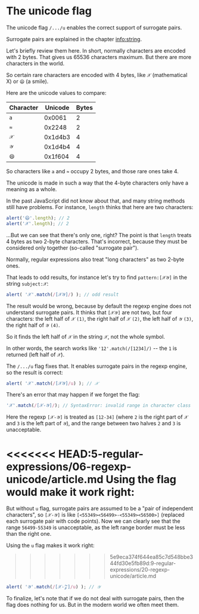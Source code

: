 
# The unicode flag

The unicode flag `/.../u` enables the correct support of surrogate pairs.

Surrogate pairs are explained in the chapter <info:string>.

Let's briefly review them here. In short, normally characters are encoded with 2 bytes. That gives us 65536 characters maximum. But there are more characters in the world.

So certain rare characters are encoded with 4 bytes, like `𝒳` (mathematical X) or `😄` (a smile).

Here are the unicode values to compare:

| Character  | Unicode | Bytes  |
|------------|---------|--------|
| `a` | 0x0061 |  2 |
| `≈` | 0x2248 |  2 |
|`𝒳`| 0x1d4b3 | 4 |
|`𝒴`| 0x1d4b4 | 4 |
|`😄`| 0x1f604 | 4 |

So characters like `a` and `≈` occupy 2 bytes, and those rare ones take 4.

The unicode is made in such a way that the 4-byte characters only have a meaning as a whole.

In the past JavaScript did not know about that, and many string methods still have problems. For instance, `length` thinks that here are two characters:

```js run
alert('😄'.length); // 2
alert('𝒳'.length); // 2
```

...But we can see that there's only one, right? The point is that `length` treats 4 bytes as two 2-byte characters. That's incorrect, because they must be considered only together (so-called "surrogate pair").

Normally, regular expressions also treat "long characters" as two 2-byte ones.

That leads to odd results, for instance let's try to find `pattern:[𝒳𝒴]` in the string `subject:𝒳`:

```js run
alert( '𝒳'.match(/[𝒳𝒴]/) ); // odd result
```

The result would be wrong, because by default the regexp engine does not understand surrogate pairs. It thinks that `[𝒳𝒴]` are not two, but four characters: the left half of `𝒳` `(1)`, the right half of `𝒳` `(2)`, the left half of `𝒴` `(3)`, the right half of `𝒴` `(4)`.

So it finds the left half of `𝒳` in the string `𝒳`, not the whole symbol.

In other words, the search works like `'12'.match(/[1234]/)` -- the `1` is returned (left half of `𝒳`).

The `/.../u` flag fixes that. It enables surrogate pairs in the regexp engine, so the result is correct:

```js run
alert( '𝒳'.match(/[𝒳𝒴]/u) ); // 𝒳
```

There's an error that may happen if we forget the flag:

```js run
'𝒳'.match(/[𝒳-𝒴]/); // SyntaxError: invalid range in character class
```

Here the regexp `[𝒳-𝒴]` is treated as `[12-34]` (where `2` is the right part of `𝒳` and `3` is the left part of `𝒴`), and the range between two halves `2` and `3` is unacceptable.

<<<<<<< HEAD:5-regular-expressions/06-regexp-unicode/article.md
Using the flag would make it work right:
=======
But without `u` flag, surrogate pairs are assumed to be a "pair of independent characters", so `[𝒳-𝒴]` is like `[<55349><56499>-<55349><56500>]` (replaced each surrogate pair with code points). Now we can clearly see that the range `56499-55349` is unacceptable, as the left range border must be less than the right one.

Using the `u` flag makes it work right:
>>>>>>> 5e9eca374f644ea85c7d548bbe344fd30e5fb89d:9-regular-expressions/20-regexp-unicode/article.md

```js run
alert( '𝒴'.match(/[𝒳-𝒵]/u) ); // 𝒴
```

To finalize, let's note that if we do not deal with surrogate pairs, then the flag does nothing for us. But in the modern world we often meet them.
